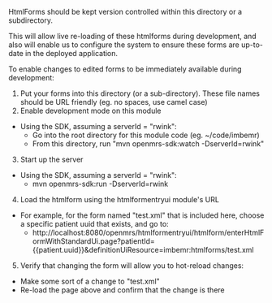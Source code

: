 HtmlForms should be kept version controlled within this directory or a subdirectory.

This will allow live re-loading of these htmlforms during development, and also will enable us to configure the system to 
ensure these forms are up-to-date in the deployed application.

To enable changes to edited forms to be immediately available during development:

1. Put your forms into this directory (or a sub-directory).  These file names should be URL friendly (eg. no spaces, use camel case)
2. Enable development mode on this module
  * Using the SDK, assuming a serverId = "rwink":
    * Go into the root directory for this module code (eg. ~/code/imbemr)
    * From this directory, run "mvn openmrs-sdk:watch -DserverId=rwink"
3. Start up the server
  * Using the SDK, assuming a serverId = "rwink":
    * mvn openmrs-sdk:run -DserverId=rwink
4. Load the htmlform using the htmlformentryui module's URL
  * For example, for the form named "test.xml" that is included here, choose a specific patient uuid that exists, and go to:
    * http://localhost:8080/openmrs/htmlformentryui/htmlform/enterHtmlFormWithStandardUi.page?patientId={{patient.uuid}}&definitionUiResource=imbemr:htmlforms/test.xml
5. Verify that changing the form will allow you to hot-reload changes:
  * Make some sort of a change to "test.xml"
  * Re-load the page above and confirm that the change is there
  
